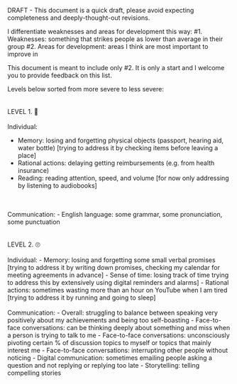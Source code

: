 DRAFT - This document is a quick draft, please avoid expecting completeness and deeply-thought-out revisions.

I differentiate weaknesses and areas for development this way:
#1. Weaknesses: something that strikes people as lower than average in their group
#2. Areas for development: areas I think are most important to improve in

This document is meant to include only #2.
It is only a start and I welcome you to provide feedback on this list.

Levels below sorted from more severe to less severe:
<br>
<br>
<br>
LEVEL 1. 🤣
<br>
<br>
Individual:
- Memory: losing and forgetting physical objects (passport, hearing aid, water bottle) [trying to address it by checking items before leaving a place]
- Rational actions: delaying getting reimbursements (e.g. from health insurance)
- Reading: reading attention, speed, and volume [for now only addressing by listening to audiobooks]
<br>
<br>
Communication:
- English language: some grammar, some pronunciation, some punctuation
<br>
<br>
<br>
LEVEL 2. 🙄
<br>
<br>
Individual:
- Memory: losing and forgetting some small verbal promises [trying to address it by writing down promises, checking my calendar for meeting agreements in advance]
- Sense of time: losing track of time trying to address this by extensively using digital reminders and alarms]
- Rational actions: sometimes wasting more than an hour on YouTube when I am tired [trying to address it by running and going to sleep]
<br>
<br>
Communication:
- Overall: struggling to balance between speaking very positively about my achievements and being too self-boasting
- Face-to-face conversations: can be thinking deeply about something and miss when a person is trying to talk to me
- Face-to-face conversations: unconsciously pivoting certain % of discussion topics to myself or topics that mainly interest me
- Face-to-face conversations: interrupting other people without noticing
- Digital communication: sometimes emailing people asking a question and not replying or replying too late
- Storytelling: telling compelling stories
